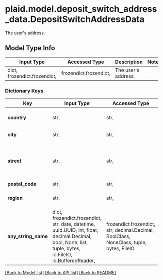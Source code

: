 # plaid.model.deposit_switch_address_data.DepositSwitchAddressData

The user's address.

## Model Type Info
Input Type | Accessed Type | Description | Notes
------------ | ------------- | ------------- | -------------
dict, frozendict.frozendict,  | frozendict.frozendict,  | The user&#x27;s address. | 

### Dictionary Keys
Key | Input Type | Accessed Type | Description | Notes
------------ | ------------- | ------------- | ------------- | -------------
**country** | str,  | str,  | The ISO 3166-1 alpha-2 country code | 
**city** | str,  | str,  | The full city name | 
**street** | str,  | str,  | The full street address Example: &#x60;\&quot;564 Main Street, APT 15\&quot;&#x60; | 
**postal_code** | str,  | str,  | The postal code | 
**region** | str,  | str,  | The region or state Example: &#x60;\&quot;NC\&quot;&#x60; | 
**any_string_name** | dict, frozendict.frozendict, str, date, datetime, uuid.UUID, int, float, decimal.Decimal, bool, None, list, tuple, bytes, io.FileIO, io.BufferedReader,  | frozendict.frozendict, str, decimal.Decimal, BoolClass, NoneClass, tuple, bytes, FileIO | any string name can be used but the value must be the correct type | [optional]

[[Back to Model list]](../../README.md#documentation-for-models) [[Back to API list]](../../README.md#documentation-for-api-endpoints) [[Back to README]](../../README.md)

